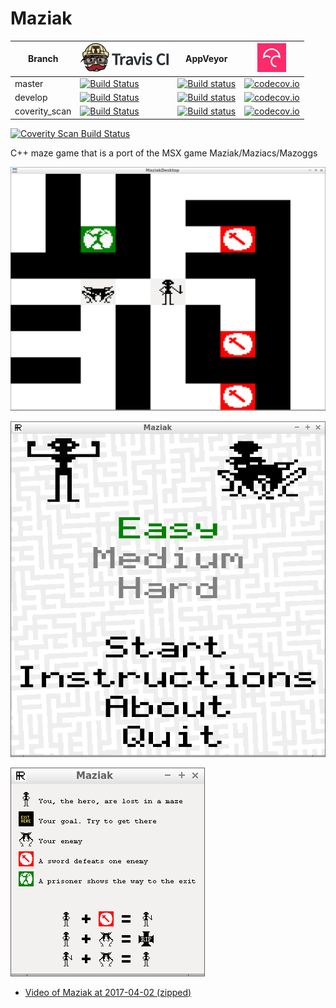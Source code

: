 # Maziak

Branch|[![Travis CI logo](TravisCI.png)](https://travis-ci.org)|AppVeyor|[![Codecov logo](Codecov.png)](https://www.codecov.io)
---|---|---|---
master|[![Build Status](https://travis-ci.org/richelbilderbeek/Maziak.svg?branch=master)](https://travis-ci.org/richelbilderbeek/Maziak)|[![Build status](https://ci.appveyor.com/api/projects/status/6fagvemftjv3fena/branch/master?svg=true)](https://ci.appveyor.com/project/richelbilderbeek/maziak/branch/master)|[![codecov.io](https://codecov.io/github/richelbilderbeek/Maziak/coverage.svg?branch=master)](https://codecov.io/github/richelbilderbeek/Maziak/branch/master)
develop|[![Build Status](https://travis-ci.org/richelbilderbeek/Maziak.svg?branch=develop)](https://travis-ci.org/richelbilderbeek/Maziak)|[![Build status](https://ci.appveyor.com/api/projects/status/6fagvemftjv3fena/branch/master?svg=true)](https://ci.appveyor.com/project/richelbilderbeek/maziak/branch/develop)|[![codecov.io](https://codecov.io/github/richelbilderbeek/Maziak/coverage.svg?branch=develop)](https://codecov.io/github/richelbilderbeek/Maziak/branch/develop)
coverity_scan|[![Build Status](https://travis-ci.org/richelbilderbeek/Maziak.svg?branch=coverity_scan)](https://travis-ci.org/richelbilderbeek/Maziak)|[![Build status](https://ci.appveyor.com/api/projects/status/6fagvemftjv3fena/branch/master?svg=true)](https://ci.appveyor.com/project/richelbilderbeek/maziak/branch/coverity_scan)|[![codecov.io](https://codecov.io/github/richelbilderbeek/Maziak/coverage.svg?branch=coverity_scan)](https://codecov.io/github/richelbilderbeek/Maziak/branch/coverity_scan)

<a href="https://scan.coverity.com/projects/richelbilderbeek-maziak">
  <img alt="Coverity Scan Build Status"
       src="https://scan.coverity.com/projects/12050/badge.svg"/>
</a>

C++ maze game that is a port of the MSX game Maziak/Maziacs/Mazoggs

![Game](Screenshots/Game.png)

![Menu](Screenshots/Menu.png)

![Instructions](Screenshots/Instructions.png)

 * [Video of Maziak at 2017-04-02 (zipped)](Screenshots/20170402.zip)